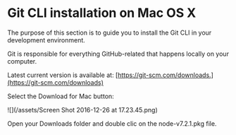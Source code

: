 # Git CLI installation on Mac OS X

The purpose of this section is to guide you to install the Git CLI in your development environment.

Git is responsible for everything GitHub-related that happens locally on your computer.

Latest current version is available at: [https://git-scm.com/downloads.](https://git-scm.com/downloads)

Select the Download for Mac button:

![](/assets/Screen Shot 2016-12-26 at 17.23.45.png)

Open your Downloads folder and double clic on the node-v7.2.1.pkg file.

